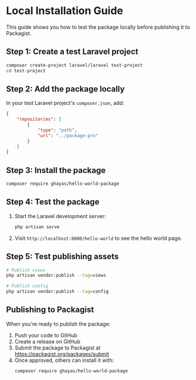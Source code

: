 # Local Installation Guide

This guide shows you how to test the package locally before publishing it to Packagist.

## Step 1: Create a test Laravel project

```bash
composer create-project laravel/laravel test-project
cd test-project
```

## Step 2: Add the package locally

In your test Laravel project's `composer.json`, add:

```json
{
    "repositories": [
        {
            "type": "path",
            "url": "../package-pro"
        }
    ]
}
```

## Step 3: Install the package

```bash
composer require ghayas/hello-world-package
```

## Step 4: Test the package

1. Start the Laravel development server:

    ```bash
    php artisan serve
    ```

2. Visit `http://localhost:8000/hello-world` to see the hello world page.

## Step 5: Test publishing assets

```bash
# Publish views
php artisan vendor:publish --tag=views

# Publish config
php artisan vendor:publish --tag=config
```

## Publishing to Packagist

When you're ready to publish the package:

1. Push your code to GitHub
2. Create a release on GitHub
3. Submit the package to Packagist at https://packagist.org/packages/submit
4. Once approved, others can install it with:
    ```bash
    composer require ghayas/hello-world-package
    ```
